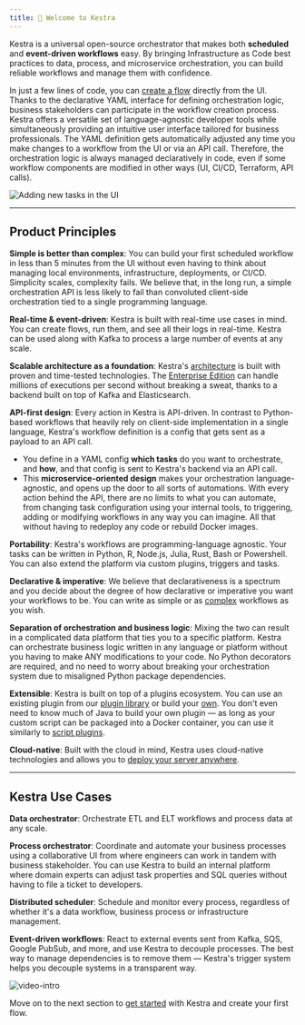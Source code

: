 ```yaml
---
title: 📓 Welcome to Kestra
---
```


Kestra is a universal open-source orchestrator that makes both **scheduled** and **event-driven workflows** easy. By bringing Infrastructure as Code best practices to data, process, and microservice orchestration, you can build reliable workflows and manage them with confidence.

In just a few lines of code, you can [create a flow](./03.concepts/flow.md) directly from the UI. Thanks to the declarative YAML interface for defining orchestration logic, business stakeholders can participate in the workflow creation process. Kestra offers a versatile set of language-agnostic developer tools while simultaneously providing an intuitive user interface tailored for business professionals. The YAML definition gets automatically adjusted any time you make changes to a workflow from the UI or via an API call. Therefore, the orchestration logic is always managed declaratively in code, even if some workflow components are modified in other ways (UI, CI/CD, Terraform, API calls).

![Adding new tasks in the UI](https://kestra.io/adding-tasks.gif)

---

## Product Principles

**Simple is better than complex**: You can build your first scheduled workflow in less than 5 minutes from the UI without even having to think about managing local environments, infrastructure, deployments, or CI/CD. Simplicity scales, complexity fails. We believe that, in the long run, a simple orchestration API is less likely to fail than convoluted client-side orchestration tied to a single programming language.

**Real-time & event-driven**: Kestra is built with real-time use cases in mind. You can create flows, run them, and see all their logs in real-time. Kestra can be used along with Kafka to process a large number of events at any scale.

**Scalable architecture as a foundation**: Kestra's [architecture](./02.architecture/index.md) is built with proven and time-tested technologies. The [Enterprise Edition](/enterprise) can handle millions of executions per second without breaking a sweat, thanks to a backend built on top of Kafka and Elasticsearch.

**API-first design**: Every action in Kestra is API-driven. In contrast to Python-based workflows that heavily rely on client-side implementation in a single language, Kestra's workflow definition is a config that gets sent as a payload to an API call.
- You define in a YAML config **which tasks** do you want to orchestrate, and **how**, and that config is sent to Kestra's backend via an API call.
- This **microservice-oriented design** makes your orchestration language-agnostic, and opens up the door to all sorts of automations. With every action behind the API, there are no limits to what you can automate, from changing task configuration using your internal tools, to triggering, adding or modifying workflows in any way you can imagine. All that without having to redeploy any code or rebuild Docker images.

**Portability**: Kestra's workflows are programming-language agnostic. Your tasks can be written in Python, R, Node.js, Julia, Rust, Bash or Powershell. You can also extend the platform via custom plugins, triggers and tasks.

**Declarative & imperative**: We believe that declarativeness is a spectrum and you decide about the degree of how declarative or imperative you want your workflows to be. You can write as simple or as [complex](./03.concepts/tasks.md#flowable-tasks) workflows as you wish.

**Separation of orchestration and business logic**: Mixing the two can result in a complicated data platform that ties you to a specific platform. Kestra can orchestrate business logic written in any language or platform without you having to make ANY modifications to your code. No Python decorators are required, and no need to worry about breaking your orchestration system due to misaligned Python package dependencies.

**Extensible**: Kestra is built on top of a plugins ecosystem. You can use an existing plugin from our [plugin library](../plugins/index.md) or build your [own](./10.plugin-developer-guide/index.md). You don't even need to know much of Java to build your own plugin — as long as your custom script can be packaged into a Docker container, you can use it similarly to [script plugins](./05.developer-guide/03.scripts.md).

**Cloud-native**: Built with the cloud in mind, Kestra uses cloud-native technologies and allows you to [deploy your server anywhere](./09.administrator-guide/02.deployment/index.md).


---

## Kestra Use Cases

**Data orchestrator**: Orchestrate ETL and ELT workflows and process data at any scale.

**Process orchestrator**: Coordinate and automate your business processes using a collaborative UI from where engineers can work in tandem with business stakeholder. You can use Kestra to build an internal platform where domain experts can adjust task properties and SQL queries without having to file a ticket to developers.

**Distributed scheduler**: Schedule and monitor every process, regardless of whether it's a data workflow, business process or infrastructure management.

**Event-driven workflows**: React to external events sent from Kafka, SQS, Google PubSub, and more, and use Kestra to decouple processes. The best way to manage dependencies is to remove them — Kestra's trigger system helps you decouple systems in a transparent way.

![video-intro](https://kestra.io/video.gif)


Move on to the next section to [get started](./01.getting-started.md) with Kestra and create your first flow.
